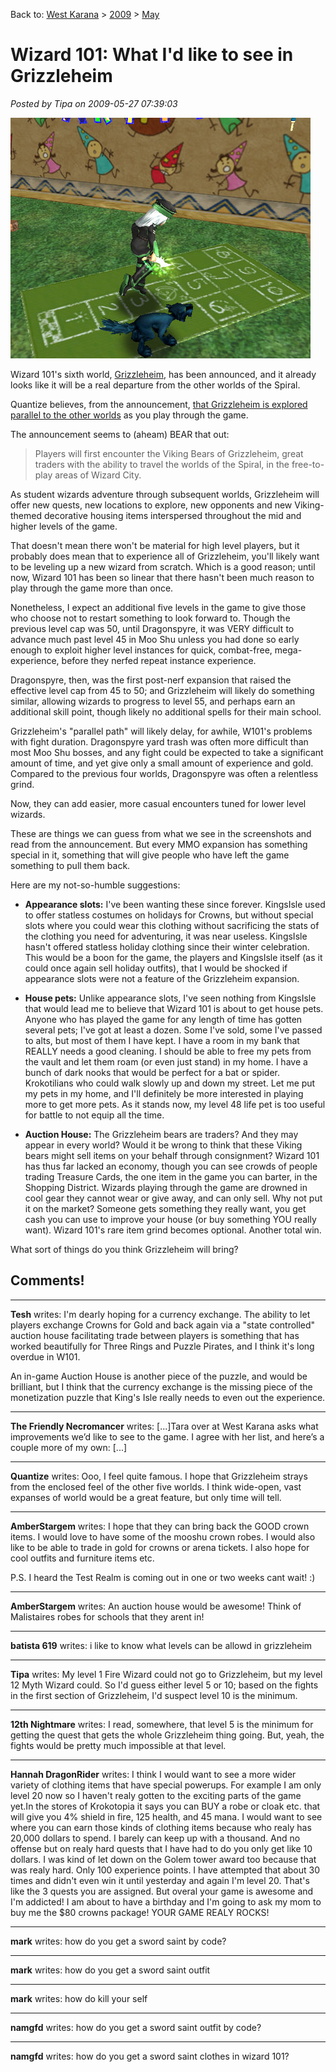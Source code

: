 Back to: [West Karana](/posts/westkarana.md) > [2009](/posts/2009/westkarana.md) > [May](./westkarana.md)
# Wizard 101: What I'd like to see in Grizzleheim

*Posted by Tipa on 2009-05-27 07:39:03*

![Playing hopscotch in Thomas' house](../../../uploads/2009/05/wizardgraphicalclient-2009-05-27-07-51-54-11.jpg "Playing hopscotch in Thomas' house")

Wizard 101's sixth world, [Grizzleheim](https://www.wizard101.com/site/home2/wizard101/page_8ad6a40421580c0b0121690146290349), has been announced, and it already looks like it will be a real departure from the other worlds of the Spiral. 

Quantize believes, from the announcement, [that Grizzleheim is explored parallel to the other worlds](http://www.wizard101central.com/forums/showthread.php?t=11898) as you play through the game. 

The announcement seems to (aheam) BEAR that out:


> Players will first encounter the Viking Bears of Grizzleheim, great traders with the ability to travel the worlds of the Spiral, in the free-to-play areas of Wizard City.

As student wizards adventure through subsequent worlds, Grizzleheim will offer new quests, new locations to explore, new opponents and new Viking-themed decorative housing items interspersed throughout the mid and higher levels of the game.



That doesn't mean there won't be material for high level players, but it probably does mean that to experience all of Grizzleheim, you'll likely want to be leveling up a new wizard from scratch. Which is a good reason; until now, Wizard 101 has been so linear that there hasn't been much reason to play through the game more than once.

Nonetheless, I expect an additional five levels in the game to give those who choose not to restart something to look forward to. Though the previous level cap was 50, until Dragonspyre, it was VERY difficult to advance much past level 45 in Moo Shu unless you had done so early enough to exploit higher level instances for quick, combat-free, mega-experience, before they nerfed repeat instance experience.

Dragonspyre, then, was the first post-nerf expansion that raised the effective level cap from 45 to 50; and Grizzleheim will likely do something similar, allowing wizards to progress to level 55, and perhaps earn an additional skill point, though likely no additional spells for their main school.

Grizzleheim's "parallel path" will likely delay, for awhile, W101's problems with fight duration. Dragonspyre yard trash was often more difficult than most Moo Shu bosses, and any fight could be expected to take a significant amount of time, and yet give only a small amount of experience and gold. Compared to the previous four worlds, Dragonspyre was often a relentless grind.

Now, they can add easier, more casual encounters tuned for lower level wizards.

These are things we can guess from what we see in the screenshots and read from the announcement. But every MMO expansion has something special in it, something that will give people who have left the game something to pull them back.

Here are my not-so-humble suggestions:

 * **Appearance slots:** I've been wanting these since forever. KingsIsle used to offer statless costumes on holidays for Crowns, but without special slots where you could wear this clothing without sacrificing the stats of the clothing you need for adventuring, it was near useless. KingsIsle hasn't offered statless holiday clothing since their winter celebration. This would be a boon for the game, the players and KingsIsle itself (as it could once again sell holiday outfits), that I would be shocked if appearance slots were not a feature of the Grizzleheim expansion.

 * **House pets:** Unlike appearance slots, I've seen nothing from KingsIsle that would lead me to believe that Wizard 101 is about to get house pets. Anyone who has played the game for any length of time has gotten several pets; I've got at least a dozen. Some I've sold, some I've passed to alts, but most of them I have kept. I have a room in my bank that REALLY needs a good cleaning. I should be able to free my pets from the vault and let them roam (or even just stand) in my home. I have a bunch of dark nooks that would be perfect for a bat or spider. Krokotilians who could walk slowly up and down my street. Let me put my pets in my home, and I'll definitely be more interested in playing more to get more pets. As it stands now, my level 48 life pet is too useful for battle to not equip all the time.

 * **Auction House:** The Grizzleheim bears are traders? And they may appear in every world? Would it be wrong to think that these Viking bears might sell items on your behalf through consignment? Wizard 101 has thus far lacked an economy, though you can see crowds of people trading Treasure Cards, the one item in the game you can barter, in the Shopping District. Wizards playing through the game are drowned in cool gear they cannot wear or give away, and can only sell. Why not put it on the market? Someone gets something they really want, you get cash you can use to improve your house (or buy something YOU really want). Wizard 101's rare item grind becomes optional. Another total win.




What sort of things do you think Grizzleheim will bring?

## Comments!

---

**Tesh** writes: I'm dearly hoping for a currency exchange. The ability to let players exchange Crowns for Gold and back again via a "state controlled" auction house facilitating trade between players is something that has worked beautifully for Three Rings and Puzzle Pirates, and I think it's long overdue in W101.

An in-game Auction House is another piece of the puzzle, and would be brilliant, but I think that the currency exchange is the missing piece of the monetization puzzle that King's Isle really needs to even out the experience.

---

**The Friendly Necromancer** writes: [...]Tara over at West Karana asks what improvements we’d like to see to the game. I agree with her list, and here’s a couple more of my own: [...]

---

**Quantize** writes: Ooo, I feel quite famous. I hope that Grizzleheim strays from the enclosed feel of the other five worlds. I think wide-open, vast expanses of world would be a great feature, but only time will tell.

---

**AmberStargem** writes: I hope that they can bring back the GOOD crown items. I would love to have some of the mooshu crown robes. I would also like to be able to trade in gold for crowns or arena tickets. I also hope for cool outfits and furniture items etc.

P.S. I heard the Test Realm is coming out in one or two weeks cant wait! :)

---

**AmberStargem** writes: An auction house would be awesome! Think of Malistaires robes for schools that they arent in!

---

**batista 619** writes: i like to know what levels can be allowd in grizzleheim

---

**Tipa** writes: My level 1 Fire Wizard could not go to Grizzleheim, but my level 12 Myth Wizard could. So I'd guess either level 5 or 10; based on the fights in the first section of Grizzleheim, I'd suspect level 10 is the minimum.

---

**12th Nightmare** writes: I read, somewhere, that level 5 is the minimum for getting the quest that gets the whole Grizzleheim thing going. But, yeah, the fights would be pretty much impossible at that level.

---

**Hannah DragonRider** writes: I think I would want to see a more wider variety of clothing items that have special powerups. For example I am only level 20 now so I haven't realy gotten to the exciting parts of the game yet.In the stores of Krokotopia it says you can BUY a robe or cloak etc. that will give you 4% shield in fire, 125 health, and 45 mana. I would want to see where you can earn those kinds of clothing items because who realy has 20,000 dollars to spend. I barely can keep up with a thousand. And no offense but on realy hard quests that I have had to do you only get like 10 dollars. I was kind of let down on the Golem tower award too because that was realy hard. Only 100 experience points. I have attempted that about 30 times and didn't even win it until yesterday and again I'm level 20. That's like the 3 quests you are assigned. But overal your game is awesome and I'm addicted! I am about to have a birthday and I'm going to ask my mom to buy me the $80 crowns package! YOUR GAME REALY ROCKS!

---

**mark** writes: how do you get a sword saint by code?

---

**mark** writes: how do you get a sword saint outfit

---

**mark** writes: how do kill your self

---

**namgfd** writes: how do you get a sword saint outfit by code?

---

**namgfd** writes: how do you get a sword saint clothes in wizard 101?

